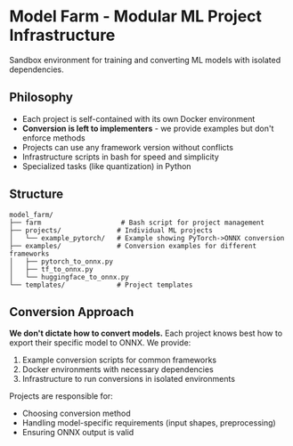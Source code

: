 # Model Farm - Modular ML Project Infrastructure

Sandbox environment for training and converting ML models with isolated dependencies.

## Philosophy

- Each project is self-contained with its own Docker environment
- **Conversion is left to implementers** - we provide examples but don't enforce methods
- Projects can use any framework version without conflicts
- Infrastructure scripts in bash for speed and simplicity
- Specialized tasks (like quantization) in Python

## Structure

```
model_farm/
├── farm                    # Bash script for project management
├── projects/              # Individual ML projects
│   └── example_pytorch/   # Example showing PyTorch->ONNX conversion
├── examples/              # Conversion examples for different frameworks
│   ├── pytorch_to_onnx.py
│   ├── tf_to_onnx.py
│   └── huggingface_to_onnx.py
└── templates/             # Project templates
```

## Conversion Approach

**We don't dictate how to convert models.** Each project knows best how to export their specific model to ONNX. We provide:

1. Example conversion scripts for common frameworks
2. Docker environments with necessary dependencies
3. Infrastructure to run conversions in isolated environments

Projects are responsible for:
- Choosing conversion method
- Handling model-specific requirements (input shapes, preprocessing)
- Ensuring ONNX output is valid
